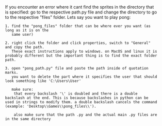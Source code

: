 If you encounter an error where it cant find the sprites in the directory that is specified:
    go to the respective path.py file and change the directory to go to the respective "files" folder. 
    Lets say you want to play pong:
    
    1. find the "pong_files" folder that can be where ever you want (as long as it is on the
       same user)

    2. right click the folder and click properties, switch to "General" and copy the path.
       These exact instructions apply to windows. on MacOS and linux it is probably different but the important thing is to find the exact folder path.

    3. open "pong_path.py" file and paste the path inside of quotation marks. 
       you want to delete the part where it specifies the user that should look something like 'C:\Users\User'
    
       make sure:
        that every backslash '\' is doubled and there is a double backslash at the end. This is because backslashes in python can be used in strings to modify them. a double backslash cancels the command (example: 'Desktop\\Games\\pong_files\\').

        also make sure that the path .py and the actual main .py files are in the same directory

